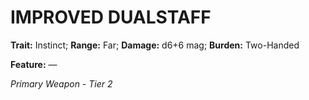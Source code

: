 ﻿# IMPROVED DUALSTAFF

**Trait:** Instinct; **Range:** Far; **Damage:** d6+6 mag; **Burden:** Two-Handed

**Feature:** —

*Primary Weapon - Tier 2*
